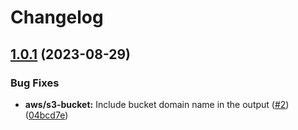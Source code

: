 # Changelog

## [1.0.1](https://github.com/cvrajeesh/tf-modules-monorepo-demo/compare/v1.0.0...v1.0.1) (2023-08-29)


### Bug Fixes

* **aws/s3-bucket:** Include bucket domain name in the output ([#2](https://github.com/cvrajeesh/tf-modules-monorepo-demo/issues/2)) ([04bcd7e](https://github.com/cvrajeesh/tf-modules-monorepo-demo/commit/04bcd7e09a3dfe7318ca06d1f1f401ec9ff678ad))
